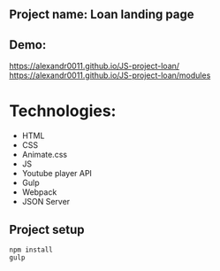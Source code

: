 ## Project name: Loan landing page

## Demo:
https://alexandr0011.github.io/JS-project-loan/ </br>
https://alexandr0011.github.io/JS-project-loan/modules

# Technologies:
- HTML
- CSS
- Animate.css
- JS
- Youtube player API
- Gulp
- Webpack
- JSON Server

## Project setup

```
npm install
gulp
```
